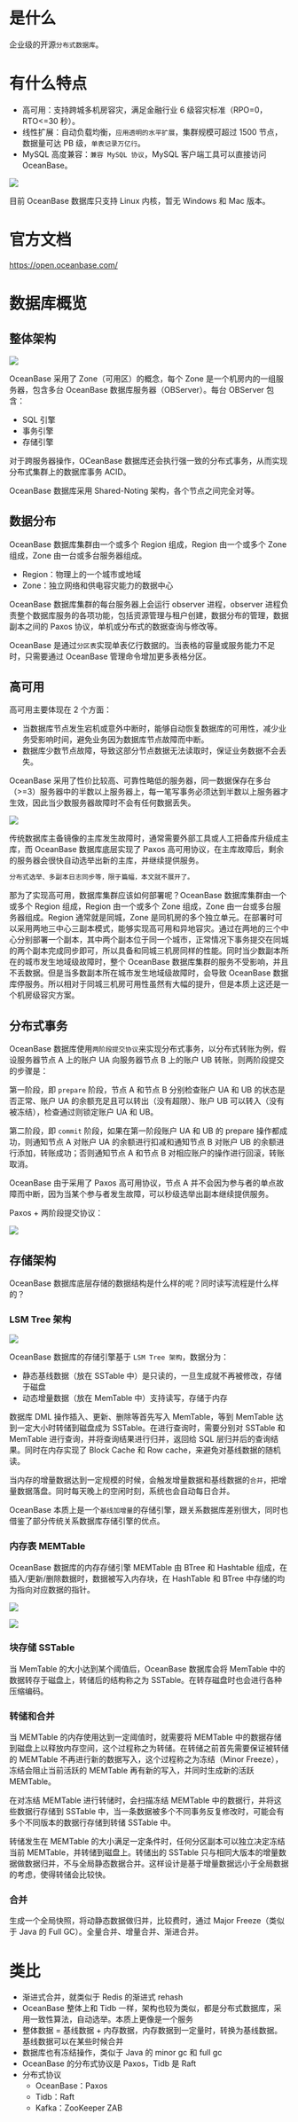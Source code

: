 # 是什么

企业级的开源`分布式数据库`。

# 有什么特点

- 高可用：支持跨城多机房容灾，满足金融行业 6 级容灾标准（RPO=0，RTO<=30 秒）。
- 线性扩展：自动负载均衡，`应用透明的水平扩展`，集群规模可超过 1500 节点，数据量可达 PB 级，`单表记录万亿行`。
- MySQL 高度兼容：`兼容 MySQL 协议`，MySQL 客户端工具可以直接访问 OceanBase。

![](http://yano.oss-cn-beijing.aliyuncs.com/blog/20211117142632.png?x-oss-process=style/yano)

目前 OceanBase 数据库只支持 Linux 内核，暂无 Windows 和 Mac 版本。

# 官方文档

https://open.oceanbase.com/

# 数据库概览

## 整体架构

![](http://yano.oss-cn-beijing.aliyuncs.com/blog/20211117142934.png?x-oss-process=style/yano)

OceanBase 采用了 Zone（可用区）的概念，每个 Zone 是一个机房内的一组服务器，包含多台 OceanBase 数据库服务器（OBServer）。每台 OBServer 包含：
- SQL 引擎
- 事务引擎
- 存储引擎

对于跨服务器操作，OCeanBase 数据库还会执行强一致的分布式事务，从而实现分布式集群上的数据库事务 ACID。

OceanBase 数据库采用 Shared-Noting 架构，各个节点之间完全对等。

## 数据分布

OceanBase 数据库集群由一个或多个 Region 组成，Region 由一个或多个 Zone 组成，Zone 由一台或多台服务器组成。
- Region：物理上的一个城市或地域
- Zone：独立网络和供电容灾能力的数据中心

OceanBase 数据库集群的每台服务器上会运行 observer 进程，observer 进程负责整个数据库服务的各项功能，包括资源管理与租户创建，数据分布的管理，数据副本之间的 Paxos 协议，单机或分布式的数据查询与修改等。

OceanBase 是通过`分区表`实现单表亿行数据的。当表格的容量或服务能力不足时，只需要通过 OceanBase 管理命令增加更多表格分区。

## 高可用

高可用主要体现在 2 个方面：

- 当数据库节点发生宕机或意外中断时，能够自动恢复数据库的可用性，减少业务受影响时间，避免业务因为数据库节点故障而中断。
- 数据库少数节点故障，导致这部分节点数据无法读取时，保证业务数据不会丢失。

OceanBase 采用了性价比较高、可靠性略低的服务器，同一数据保存在多台（>=3）服务器中的半数以上服务器上，每一笔写事务必须达到半数以上服务器才生效，因此当少数服务器故障时不会有任何数据丢失。

![](http://yano.oss-cn-beijing.aliyuncs.com/blog/20211117145810.png?x-oss-process=style/yano)

传统数据库主备镜像的主库发生故障时，通常需要外部工具或人工把备库升级成主库，而 OceanBase 数据库底层实现了 Paxos 高可用协议，在主库故障后，剩余的服务器会很快自动选举出新的主库，并继续提供服务。

```java
分布式选举、多副本日志同步等，限于篇幅，本文就不展开了。
```

那为了实现高可用，数据库集群应该如何部署呢？OceanBase 数据库集群由一个或多个 Region 组成，Region 由一个或多个 Zone 组成，Zone 由一台或多台服务器组成。Region 通常就是同城，Zone 是同机房的多个独立单元。在部署时可以采用两地三中心三副本模式，能够实现高可用和异地容灾。通过在两地的三个中心分别部署一个副本，其中两个副本位于同一个城市，正常情况下事务提交在同城的两个副本完成同步即可，所以具备和同城三机房同样的性能。同时当少数副本所在的城市发生地域级故障时，整个 OceanBase 数据库集群的服务不受影响，并且不丢数据。但是当多数副本所在城市发生地域级故障时，会导致 OceanBase 数据库停服务。所以相对于同城三机房可用性虽然有大幅的提升，但是本质上这还是一个机房级容灾方案。

## 分布式事务

OceanBase 数据库使用`两阶段提交协议`来实现分布式事务，以分布式转账为例，假设服务器节点 A 上的账户 UA 向服务器节点 B 上的账户 UB 转账，则两阶段提交的步骤是：

第一阶段，即 `prepare` 阶段，节点 A 和节点 B 分别检查账户 UA 和 UB 的状态是否正常、账户 UA 的余额充足且可以转出（没有超限）、账户 UB 可以转入（没有被冻结），检查通过则锁定账户 UA 和 UB。

第二阶段，即 `commit` 阶段，如果在第一阶段账户 UA 和 UB 的 prepare 操作都成功，则通知节点 A 对账户 UA 的余额进行扣减和通知节点 B 对账户 UB 的余额进行添加，转账成功；否则通知节点 A 和节点 B 对相应账户的操作进行回滚，转账取消。

OceanBase 由于采用了 Paxos 高可用协议，节点 A 并不会因为参与者的单点故障而中断，因为当某个参与者发生故障，可以秒级选举出副本继续提供服务。

Paxos + 两阶段提交协议：

![](http://yano.oss-cn-beijing.aliyuncs.com/blog/20211117150820.png?x-oss-process=style/yano)

## 存储架构

OceanBase 数据库底层存储的数据结构是什么样的呢？同时读写流程是什么样的？

### LSM Tree 架构

![](http://yano.oss-cn-beijing.aliyuncs.com/blog/20211117151453.png?x-oss-process=style/yano)

OceanBase 数据库的存储引擎基于 `LSM Tree 架构`，数据分为：
- 静态基线数据（放在 SSTable 中）是只读的，一旦生成就不再被修改，存储于磁盘
- 动态增量数据（放在 MemTable 中）支持读写，存储于内存

数据库 DML 操作插入、更新、删除等首先写入 MemTable，等到 MemTable 达到一定大小时转储到磁盘成为 SSTable。在进行查询时，需要分别对 SSTable 和 MemTable 进行查询，并将查询结果进行归并，返回给 SQL 层归并后的查询结果。同时在内存实现了 Block Cache 和 Row cache，来避免对基线数据的随机读。

当内存的增量数据达到一定规模的时候，会触发增量数据和基线数据的`合并`，把增量数据落盘。同时每天晚上的空闲时刻，系统也会自动每日合并。

OceanBase 本质上是一个`基线加增量`的存储引擎，跟关系数据库差别很大，同时也借鉴了部分传统关系数据库存储引擎的优点。

### 内存表 MEMTable

OceanBase 数据库的内存存储引擎 MEMTable 由 BTree 和 Hashtable 组成，在插入/更新/删除数据时，数据被写入内存块，在 HashTable 和 BTree 中存储的均为指向对应数据的指针。

![](http://yano.oss-cn-beijing.aliyuncs.com/blog/20211117151846.png?x-oss-process=style/yano)

![](http://yano.oss-cn-beijing.aliyuncs.com/blog/20211117151913.png?x-oss-process=style/yano)

### 块存储 SSTable

当 MemTable 的大小达到某个阈值后，OceanBase 数据库会将 MemTable 中的数据转存于磁盘上，转储后的结构称之为 SSTable。在转存磁盘时也会进行各种压缩编码。

### 转储和合并

当 MEMTable 的内存使用达到一定阈值时，就需要将 MEMTable 中的数据存储到磁盘上以释放内存空间，这个过程称之为转储。在转储之前首先需要保证被转储的 MEMTable 不再进行新的数据写入，这个过程称之为冻结（Minor Freeze），冻结会阻止当前活跃的 MEMTable 再有新的写入，并同时生成新的活跃 MEMTable。

在对冻结 MEMTable 进行转储时，会扫描冻结 MEMTable 中的数据行，并将这些数据行存储到 SSTable 中，当一条数据被多个不同事务反复修改时，可能会有多个不同版本的数据行存储到转储 SSTable 中。

转储发生在 MEMTable 的大小满足一定条件时，任何分区副本可以独立决定冻结当前 MEMTable，并转储到磁盘上。转储出的 SSTable 只与相同大版本的增量数据做数据归并，不与全局静态数据合并。这样设计是基于增量数据远小于全局数据的考虑，使得转储会比较快。

### 合并

生成一个全局快照，将动静态数据做归并，比较费时，通过 Major Freeze（类似于 Java 的 Full GC）。全量合并、增量合并、渐进合并。

# 类比

- 渐进式合并，就类似于 Redis 的渐进式 rehash
- OceanBase 整体上和 Tidb 一样，架构也较为类似，都是分布式数据库，采用一致性算法，自动选举。本质上更像是一个服务
- 整体数据 = 基线数据 + 内存数据，内存数据到一定量时，转换为基线数据。基线数据可以在某些时候合并
- 数据库也有冻结操作，类似于 Java 的 minor gc 和 full gc
- OceanBase 的分布式协议是 Paxos，Tidb 是 Raft
- 分布式协议
	- OceanBase：Paxos
	- Tidb：Raft
	- Kafka：ZooKeeper ZAB